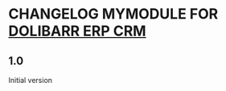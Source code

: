 # CHANGELOG MYMODULE FOR <a href="http://www.bateriasecuador.com/">DOLIBARR ERP CRM</a>

## 1.0
Initial version

